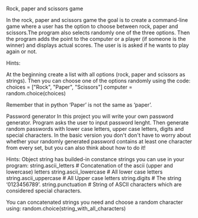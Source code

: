Rock, paper and scissors game

In the rock, paper and scissors game the goal is to create a command-line game where a user has the option to choose between rock, paper and scissors.The program also selects randomly one of the three options. Then the program adds the point to the computer or a player (if someone is the winner) and displays actual scores. The user is is asked if he wants to play again or not.

Hints:

At the beginning create a list with all options (rock, paper and scissors as strings). Then you can choose one of the options randomly using the code:
choices = ["Rock", "Paper", "Scissors"]
computer = random.choice(choices)

Remember that in python ‘Paper’ is not the same as ‘paper’. 

Password generator
In this project you will write your own password generator. Program asks the user to input password lenght. Then generate random passwords with lower case letters, upper case letters, digits and special characters. In the basic version you don't don't have to worry about whether your randomly generated password contains at least one character from every set, but you can also think about how to do it!

Hints:
Object string has builded-in constance strings you can use in your program:
string.ascii_letters # Concatenation of the ascii (upper and lowercase) letters
string.ascii_lowercase # All lower case letters
string.ascii_uppercase # All Upper case letters
string.digits  # The string ‘0123456789’.
string.punctuation  # String of ASCII characters which are considered special characters.

You can concatenated strings you need and choose a random character using:
random.choice(string_with_all_characters)

